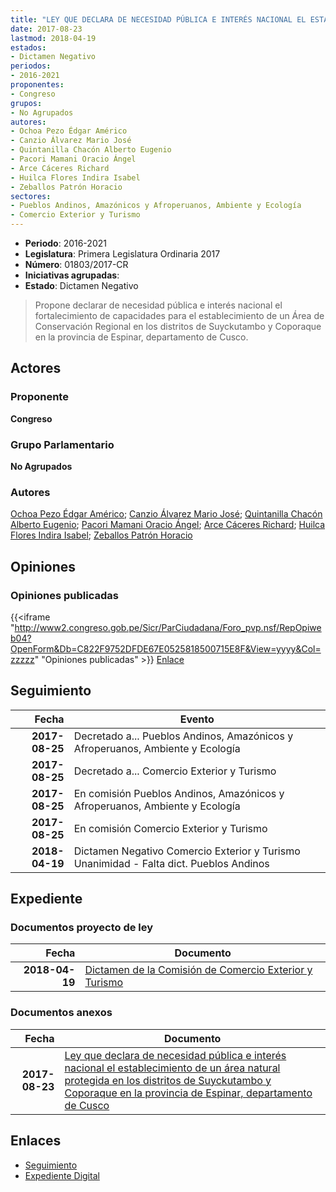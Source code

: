 ```yaml
---
title: "LEY QUE DECLARA DE NECESIDAD PÚBLICA E INTERÉS NACIONAL EL ESTABLECIMIENTO DE UN ÁREA NATURAL PROTEGIDA EN LOS DISTRITOS DE SUYCKUTAMBO Y COPORAQUE EN LA PROVINCIA DE ESPINAR, DEPARTAMENTO DE CUSCO"
date: 2017-08-23
lastmod: 2018-04-19
estados:
- Dictamen Negativo
periodos:
- 2016-2021
proponentes:
- Congreso
grupos:
- No Agrupados
autores:
- Ochoa Pezo Édgar Américo
- Canzio Álvarez Mario José
- Quintanilla Chacón Alberto Eugenio
- Pacori Mamani Oracio Ángel
- Arce Cáceres Richard
- Huilca Flores Indira Isabel
- Zeballos Patrón Horacio
sectores:
- Pueblos Andinos, Amazónicos y Afroperuanos, Ambiente y Ecología
- Comercio Exterior y Turismo
---
```

- **Periodo**: 2016-2021
- **Legislatura**: Primera Legislatura Ordinaria 2017
- **Número**: 01803/2017-CR
- **Iniciativas agrupadas**: 
- **Estado**: Dictamen Negativo

> Propone declarar de necesidad pública e interés nacional el fortalecimiento de capacidades para el establecimiento de un Área de Conservación Regional en los distritos de Suyckutambo y Coporaque en la provincia de Espinar, departamento de Cusco.


## Actores

### Proponente

**Congreso**

### Grupo Parlamentario

**No Agrupados**

### Autores

[Ochoa Pezo Édgar Américo](mailto:mailto:eochoa@congreso.gob.pe); [Canzio Álvarez Mario José](mailto:mailto:mcanzio@congreso.gob.pe); [Quintanilla Chacón Alberto Eugenio](mailto:mailto:aquintanilla@congreso.gob.pe); [Pacori Mamani Oracio Ángel](mailto:mailto:opacori@congreso.gob.pe); [Arce Cáceres Richard](mailto:mailto:rarce@congreso.gob.pe); [Huilca Flores Indira Isabel](mailto:mailto:ihuilca@congreso.gob.pe); [Zeballos Patrón Horacio](mailto:mailto:hzeballos@congreso.gob.pe)

## Opiniones

### Opiniones publicadas

{{<iframe "http://www2.congreso.gob.pe/Sicr/ParCiudadana/Foro_pvp.nsf/RepOpiweb04?OpenForm&Db=C822F9752DFDE67E0525818500715E8F&View=yyyy&Col=zzzzz" "Opiniones publicadas" >}}
[Enlace](http://www2.congreso.gob.pe/Sicr/ParCiudadana/Foro_pvp.nsf/RepOpiweb04?OpenForm&Db=C822F9752DFDE67E0525818500715E8F&View=yyyy&Col=zzzzz)


## Seguimiento

| Fecha | Evento |
|------:|--------|
| **2017-08-25** | Decretado a... Pueblos Andinos, Amazónicos y Afroperuanos, Ambiente y Ecología |
| **2017-08-25** | Decretado a... Comercio Exterior y Turismo |
| **2017-08-25** | En comisión Pueblos Andinos, Amazónicos y Afroperuanos, Ambiente y Ecología |
| **2017-08-25** | En comisión Comercio Exterior y Turismo |
| **2018-04-19** | Dictamen Negativo Comercio Exterior y Turismo Unanimidad - Falta dict. Pueblos Andinos |

## Expediente

### Documentos proyecto de ley

| Fecha | Documento |
|------:|-----------|
| **2018-04-19** | [Dictamen de la Comisión de Comercio Exterior y Turismo](http://www.leyes.congreso.gob.pe/Documentos/2016_2021/Dictamenes/Proyectos_de_Ley/01803DC03MAY20180419.pdf) |

### Documentos anexos

| Fecha | Documento |
|------:|-----------|
| **2017-08-23** | [Ley que declara de necesidad pública e interés nacional el establecimiento de un área natural protegida en los distritos de Suyckutambo y Coporaque en la provincia de Espinar, departamento de Cusco](http://www.leyes.congreso.gob.pe/Documentos/2016_2021/Proyectos_de_Ley_y_de_Resoluciones_Legislativas/PL0180320170823.pdf) |

## Enlaces

- [Seguimiento](http://www2.congreso.gob.pe/Sicr/TraDocEstProc/CLProLey2016.nsf/f7fff46988ca05b1052578e100829cc7/18cd4cad2615ec1305258185005b27cc?OpenDocument)
- [Expediente Digital](http://www2.congreso.gob.pe/Sicr/TraDocEstProc/CLProLey2016.nsf/f7fff46988ca05b1052578e100829cc7/18cd4cad2615ec1305258185005b27cc?OpenDocument&Click=05257FB7005EB655.eb71d0cf91d8294e05256cdf006b5706/$Body/0.1C6C)


